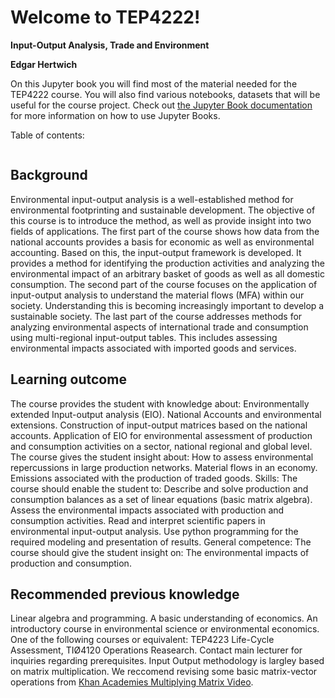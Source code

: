# <b> Welcome to TEP4222! </b>

<p>
<b>Input-Output Analysis, Trade and Environment</b> 
<p>

<p>
<b> Edgar Hertwich</b> 
<p>

On this Jupyter book you will find most of the material needed for the TEP4222 course. You will also find various notebooks, datasets that will be useful for the course project.
Check out [the Jupyter Book documentation](https://jupyterbook.org) for more information on how to use Jupyter Books.
</p>

Table of contents:

```{tableofcontents}
```

## Background

Environmental input-output analysis is a well-established method for environmental footprinting and sustainable development. The objective of this course is to introduce the method, as well as provide insight into two fields of applications. The first part of the course shows how data from the national accounts provides a basis for economic as well as environmental accounting. Based on this, the input-output framework is developed. It provides a method for identifying the production activities and analyzing the environmental impact of an arbitrary basket of goods as well as all domestic consumption. The second part of the course focuses on the application of input-output analysis to understand the material flows (MFA) within our society. Understanding this is becoming increasingly important to develop a sustainable society. The last part of the course addresses methods for analyzing environmental aspects of international trade and consumption using multi-regional input-output tables. This includes assessing environmental impacts associated with imported goods and services.

## Learning outcome

The course provides the student with knowledge about: Environmentally extended Input-output analysis (EIO). National Accounts and environmental extensions. Construction of input-output matrices based on the national accounts. Application of EIO for environmental assessment of production and consumption activities on a sector, national regional and global level. The course gives the student insight about: How to assess environmental repercussions in large production networks. Material flows in an economy. Emissions associated with the production of traded goods. Skills: The course should enable the student to: Describe and solve production and consumption balances as a set of linear equations (basic matrix algebra). Assess the environmental impacts associated with production and consumption activities. Read and interpret scientific papers in environmental input-output analysis. Use python programming for the required modeling and presentation of results. General competence: The course should give the student insight on: The environmental impacts of production and consumption.

## Recommended previous knowledge

Linear algebra and programming. A basic understanding of economics. An introductory course in environmental science or environmental economics. One of the following courses or equivalent: TEP4223 Life-Cycle Assessment, TIØ4120 Operations Reasearch. Contact main lecturer for inquiries regarding prerequisites. Input Output methodology is largley based on matrix multiplication. We reccomend revising some basic matrix-vector operations from [Khan Academies Multiplying Matrix Video](https://www.khanacademy.org/math/precalculus/x9e81a4f98389efdf:matrices/x9e81a4f98389efdf:multiplying-matrices-by-matrices/v/multiplying-a-matrix-by-a-matrix).



